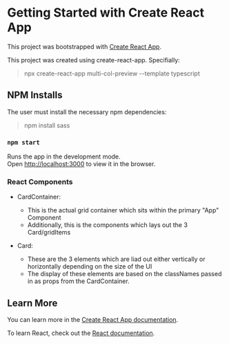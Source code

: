 # Getting Started with Create React App

This project was bootstrapped with [Create React App](https://github.com/facebook/create-react-app).

This project was created using create-react-app. Specifially:
> npx create-react-app multi-col-preview --template typescript

## NPM Installs

The user must install the necessary npm dependencies:
> npm install sass

### `npm start`

Runs the app in the development mode.\
Open [http://localhost:3000](http://localhost:3000) to view it in the browser.

### React Components

*	CardContainer:
	-	This is the actual grid container which sits within the primary "App" Component
	-	Additionally, this is the components which lays out the 3 Card/gridItems

*	Card:
	-	These are the 3 elements which are liad out either vertically or horizontally depending on the size of the UI
	-	The display of these elements are based on the classNames passed in as props from the CardContainer.
	
## Learn More

You can learn more in the [Create React App documentation](https://facebook.github.io/create-react-app/docs/getting-started).

To learn React, check out the [React documentation](https://reactjs.org/).
